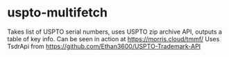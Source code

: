 # uspto-multifetch
Takes list of USPTO serial numbers, uses USPTO zip archive API, outputs a table of key info. 
Can be seen in action at https://morris.cloud/tmmf/
Uses TsdrApi from https://github.com/Ethan3600/USPTO-Trademark-API


